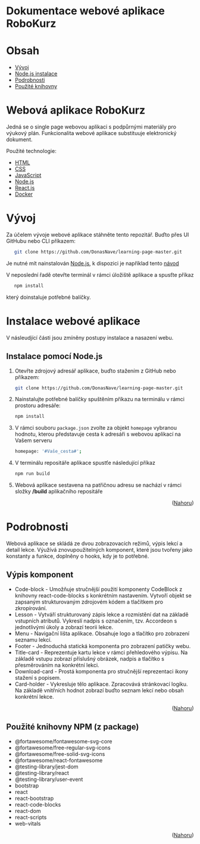 <!-- title: Dokumentac RoboKurz -->

<div id="top"></div>

# Dokumentace webové aplikace RoboKurz

# Obsah

* <a href="#development">Vývoj</a>
* <a href="#nodei">Node.js instalace</a>
* <a href="#components">Podrobnosti</a>
* <a href="#libs">Použité knihovny</a>


# Webová aplikace RoboKurz
Jedná se o single page webovou aplikaci s podpůrnými materiály pro výukový plán. Funkcionalita webové aplikace substituuje elektronický dokument.

Použité technologie:

* [HTML](https://www.w3.org/html/)
* [CSS](https://www.w3.org/Style/CSS/Overview.en.html)
* [JavaScript](https://www.javascript.com/)
* [Node.js](https://nodejs.org/en/)
* [React.js](https://reactjs.org/)
* [Docker](https://www.docker.com/)



# <a name="development"></a>Vývoj
Za účelem vývoje webové aplikace stáhněte tento repozitář. Buďto přes UI GitHubu nebo CLI příkazem:

```sh
   git clone https://github.com/DonasNave/learning-page-master.git
```

Je nutné mít nainstalován [Node.js](https://nodejs.org/en/), k dispozici je například tento [návod](https://www.guru99.com/download-install-node-js.html)

V neposlední řadě otevřte terminál v rámci úložiště aplikace a spusťte příkaz

```sh
   npm install
```

který doinstaluje potřebné balíčky.

# Instalace webové aplikace
V násleudjící části jsou zmíněny postupy instalace a nasazení webu.

## <a name="nodei"></a>Instalace pomocí Node.js

1. Otevřte zdrojový adresář aplikace, buďto stažením z GitHub nebo příkazem:
   ```sh
   git clone https://github.com/DonasNave/learning-page-master.git
   ```
2. Nainstalujte potřebné balíčky spuštěním příkazu na terminálu v rámci prostoru adresáře:
   ```sh
   npm install
   ```
3. V rámci souboru `package.json` zvolte za objekt `homepage` vybranou hodnotu, kterou představuje cesta k adresáři s webovou aplikací na Vašem serveru
   ```sh
   homepage: '#Vaše_cesta#';
   ```
4. V terminálu repositáře aplikace spustťe následující příkaz
   ```sh
   npm run build
   ```
5. Webová aplikace sestavena na patřičnou adresu se nachází v rámci složky <b>/build</b> aplikačního repositáře

<p align="right">(<a href="#top">Nahoru</a>)</p>

# Podrobnosti

Webová aplikace se skládá ze dvou zobrazovacích režimů, výpis lekcí a detail lekce. Výužívá znovupoužitelných komponent, které jsou tvořeny jako konstanty a funkce, doplněny o hooks, kdy je to potřebné.

## <a name="components"></a>Výpis komponent

* Code-block - Umožňuje stručnější použití komponenty CodeBlock z knihovny react-code-blocks s konkrétním nastavením. Vytvoří objekt se zapsaným strukturovaným zdrojovém kódem a tlačítkem pro zkropírování.
* Lesson - Vytváří strukturovaný zápis lekce a rozmístění dat na základě vstupních atributů. Vykreslí nadpis s označením, tzv. Accordeon s jednotlivými úkoly a zobrazí teorii lekce.
* Menu - Navigační lišta aplikace. Obsahuje logo a tlačítko pro zobrazení seznamu lekcí.
* Footer - Jednoduchá statická komponenta pro zobrazení patičky webu.
* Title-card - Reprezentuje kartu lekce v rámci přehledového výpisu. Na základě vstupu zobrazí příslušný obrázek, nadpis a tlačítko s přesměrováním na konkrétní lekci.
* Download-card - Prostá komponenta pro stručnější reprezentaci ikony stažení s popisem.
* Card-holder - Vykresluje tělo aplikace. Zpracovává stránkovací logiku. Na
základě vnitřních hodnot zobrazí buďto seznam lekcí nebo obsah konkrétní
lekce.

<p align="right">(<a href="#top">Nahoru</a>)</p>

## <a name="libs"></a>Použité knihovny NPM (z package)

* @fortawesome/fontawesome-svg-core
* @fortawesome/free-regular-svg-icons
* @fortawesome/free-solid-svg-icons
* @fortawesome/react-fontawesome
* @testing-library/jest-dom
* @testing-library/react
* @testing-library/user-event
* bootstrap
* react
* react-bootstrap
* react-code-blocks
* react-dom
* react-scripts
* web-vitals
  
<p align="right">(<a href="#top">Nahoru</a>)</p>